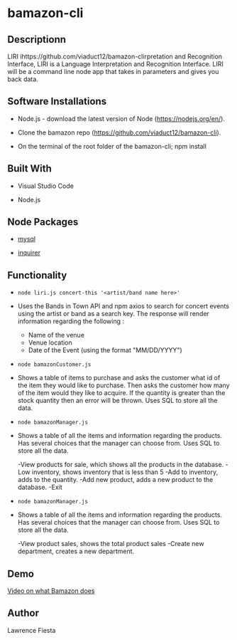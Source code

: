 # bamazon-cli

## Descriptionn
LIRI ihttps://github.com/viaduct12/bamazon-clirpretation and Recognition Interface, LIRI is a Language Interpretation and Recognition Interface. LIRI will be a command line node app that takes in parameters and gives you back data.

## Software Installations

- Node.js - download the latest version of Node (https://nodejs.org/en/).

- Clone the bamazon repo (https://github.com/viaduct12/bamazon-cli).

- On the terminal of the root folder of the bamazon-cli; npm install

## Built With
- Visual Studio Code

- Node.js

## Node Packages

- [mysql](https://www.npmjs.com/package/mysql)

- [inquirer](https://www.npmjs.com/package/inquirer)

## Functionality

- ``` node liri.js concert-this '<artist/band name here>' ```

* Uses the Bands in Town API and npm axios to search for concert events using the artist or band as a search key. The response will render information regarding the following :

  * Name of the venue
  * Venue location
  * Date of the Event (using the format "MM/DD/YYYY")

- ``` node bamazonCustomer.js ```

* Shows a table of items to purchase and asks the customer what id of the item they would like to purchase. Then asks the customer how many of the item would they like to acquire. If the quantity is greater than the stock quantity then an error will be thrown. Uses SQL to store all the data.

- ``` node bamazonManager.js ```

* Shows a table of all the items and information regarding the products. Has several choices that the manager can choose from. Uses SQL to store all the data.

  -View products for sale, which shows all the products in the database.
  -Low inventory, shows inventory that is less than 5
  -Add to inventory, adds to the quantity.
  -Add new product, adds a new product to the database.
  -Exit

- ``` node bamazonManager.js ```

* Shows a table of all the items and information regarding the products. Has several choices that the manager can choose from. Uses SQL to store all the data.

  -View product sales, shows the total product sales
  -Create new department, creates a new department.


## Demo
[Video on what Bamazon does](https://vimeo.com/346338140)

## Author
Lawrence Fiesta